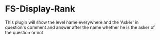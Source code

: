 # FS-Display-Rank
This plugin will show the level name everywhere and the 'Asker' in question's comment and answer after the name whether he is the asker of the question or not
